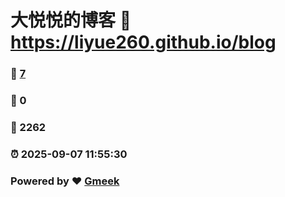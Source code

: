 # 大悦悦的博客 :link: https://liyue260.github.io/blog 
### :page_facing_up: [7](https://liyue260.github.io/blog/tag.html) 
### :speech_balloon: 0 
### :hibiscus: 2262 
### :alarm_clock: 2025-09-07 11:55:30 
### Powered by :heart: [Gmeek](https://github.com/Meekdai/Gmeek)
